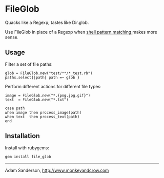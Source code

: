 FileGlob
========

Quacks like a Regexp, tastes like Dir.glob.

Use FileGlob in place of a Regexp when [shell pattern matching ](http://www.ruby-doc.org/core-1.9.3/File.html#method-c-fnmatch) makes more sense.

Usage 
-----

Filter a set of file paths:

    glob = FileGlob.new("test/**/*_test.rb")
    paths.select{|path| path =~ glob }
    
Perform different actions for different file types:
    
    image = FileGlob.new("*.{png,jpg,gif}")
    text  = FileGlob.new("*.txt")
    
    case path
    when image then process_image(path)
    when text  then process_text(path)
    end
    
Installation
------------

Install with rubygems:

    gem install file_glob

-----

Adam Sanderson, http://www.monkeyandcrow.com
